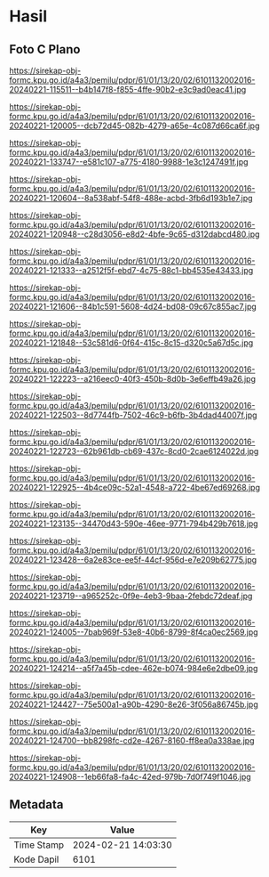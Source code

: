 # Hasil

## Foto C Plano

https://sirekap-obj-formc.kpu.go.id/a4a3/pemilu/pdpr/61/01/13/20/02/6101132002016-20240221-115511--b4b147f8-f855-4ffe-90b2-e3c9ad0eac41.jpg

https://sirekap-obj-formc.kpu.go.id/a4a3/pemilu/pdpr/61/01/13/20/02/6101132002016-20240221-120005--dcb72d45-082b-4279-a65e-4c087d66ca6f.jpg

https://sirekap-obj-formc.kpu.go.id/a4a3/pemilu/pdpr/61/01/13/20/02/6101132002016-20240221-133747--e581c107-a775-4180-9988-1e3c1247491f.jpg

https://sirekap-obj-formc.kpu.go.id/a4a3/pemilu/pdpr/61/01/13/20/02/6101132002016-20240221-120604--8a538abf-54f8-488e-acbd-3fb6d193b1e7.jpg

https://sirekap-obj-formc.kpu.go.id/a4a3/pemilu/pdpr/61/01/13/20/02/6101132002016-20240221-120948--c28d3056-e8d2-4bfe-9c65-d312dabcd480.jpg

https://sirekap-obj-formc.kpu.go.id/a4a3/pemilu/pdpr/61/01/13/20/02/6101132002016-20240221-121333--a2512f5f-ebd7-4c75-88c1-bb4535e43433.jpg

https://sirekap-obj-formc.kpu.go.id/a4a3/pemilu/pdpr/61/01/13/20/02/6101132002016-20240221-121606--84b1c591-5608-4d24-bd08-09c67c855ac7.jpg

https://sirekap-obj-formc.kpu.go.id/a4a3/pemilu/pdpr/61/01/13/20/02/6101132002016-20240221-121848--53c581d6-0f64-415c-8c15-d320c5a67d5c.jpg

https://sirekap-obj-formc.kpu.go.id/a4a3/pemilu/pdpr/61/01/13/20/02/6101132002016-20240221-122223--a216eec0-40f3-450b-8d0b-3e6effb49a26.jpg

https://sirekap-obj-formc.kpu.go.id/a4a3/pemilu/pdpr/61/01/13/20/02/6101132002016-20240221-122503--8d7744fb-7502-46c9-b6fb-3b4dad44007f.jpg

https://sirekap-obj-formc.kpu.go.id/a4a3/pemilu/pdpr/61/01/13/20/02/6101132002016-20240221-122723--62b961db-cb69-437c-8cd0-2cae6124022d.jpg

https://sirekap-obj-formc.kpu.go.id/a4a3/pemilu/pdpr/61/01/13/20/02/6101132002016-20240221-122925--4b4ce09c-52a1-4548-a722-4be67ed69268.jpg

https://sirekap-obj-formc.kpu.go.id/a4a3/pemilu/pdpr/61/01/13/20/02/6101132002016-20240221-123135--34470d43-590e-46ee-9771-794b429b7618.jpg

https://sirekap-obj-formc.kpu.go.id/a4a3/pemilu/pdpr/61/01/13/20/02/6101132002016-20240221-123428--6a2e83ce-ee5f-44cf-956d-e7e209b62775.jpg

https://sirekap-obj-formc.kpu.go.id/a4a3/pemilu/pdpr/61/01/13/20/02/6101132002016-20240221-123719--a965252c-0f9e-4eb3-9baa-2febdc72deaf.jpg

https://sirekap-obj-formc.kpu.go.id/a4a3/pemilu/pdpr/61/01/13/20/02/6101132002016-20240221-124005--7bab969f-53e8-40b6-8799-8f4ca0ec2569.jpg

https://sirekap-obj-formc.kpu.go.id/a4a3/pemilu/pdpr/61/01/13/20/02/6101132002016-20240221-124214--a5f7a45b-cdee-462e-b074-984e6e2dbe09.jpg

https://sirekap-obj-formc.kpu.go.id/a4a3/pemilu/pdpr/61/01/13/20/02/6101132002016-20240221-124427--75e500a1-a90b-4290-8e26-3f056a86745b.jpg

https://sirekap-obj-formc.kpu.go.id/a4a3/pemilu/pdpr/61/01/13/20/02/6101132002016-20240221-124700--bb8298fc-cd2e-4267-8160-ff8ea0a338ae.jpg

https://sirekap-obj-formc.kpu.go.id/a4a3/pemilu/pdpr/61/01/13/20/02/6101132002016-20240221-124908--1eb66fa8-fa4c-42ed-979b-7d0f749f1046.jpg


## Metadata

| Key        | Value               |
| ---------- | ------------------- |
| Time Stamp | 2024-02-21 14:03:30 |
| Kode Dapil | 6101                |




